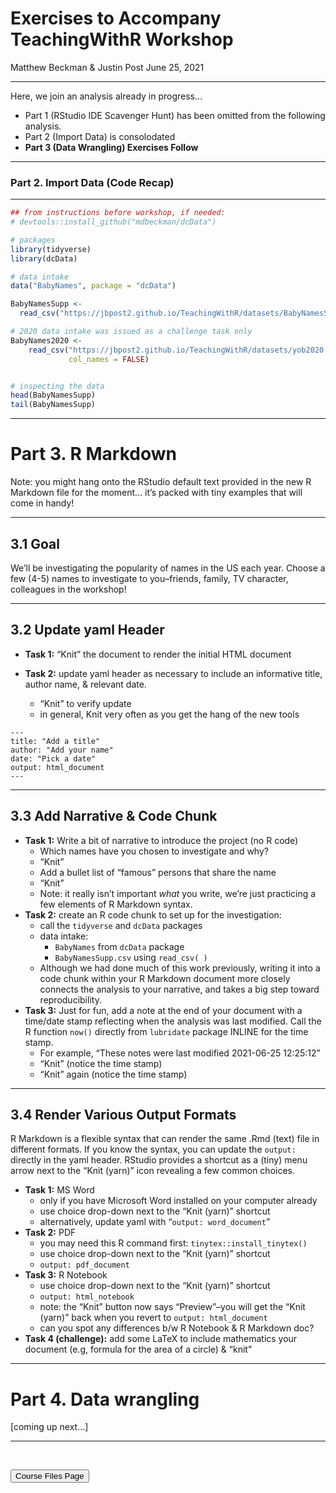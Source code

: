 Exercises to Accompany TeachingWithR Workshop
================
Matthew Beckman & Justin Post
June 25, 2021

<hr>

Here, we join an analysis already in progress…

-   Part 1 (RStudio IDE Scavenger Hunt) has been omitted from the
    following analysis.
-   Part 2 (Import Data) is consolodated
-   **Part 3 (Data Wrangling) Exercises Follow**

<hr>

### Part 2. Import Data (Code Recap)

<hr>

``` r
## from instructions before workshop, if needed:
# devtools::install_github("mdbeckman/dcData")

# packages
library(tidyverse)  
library(dcData)     

# data intake
data("BabyNames", package = "dcData")

BabyNamesSupp <- 
  read_csv("https://jbpost2.github.io/TeachingWithR/datasets/BabyNamesSupp.csv")

# 2020 data intake was issued as a challenge task only
BabyNames2020 <-   
    read_csv("https://jbpost2.github.io/TeachingWithR/datasets/yob2020.txt", 
             col_names = FALSE)


# inspecting the data
head(BabyNamesSupp)
tail(BabyNamesSupp)
```

<hr>

# Part 3. R Markdown

Note: you might hang onto the RStudio default text provided in the new R
Markdown file for the moment… it’s packed with tiny examples that will
come in handy!

<hr>

## 3.1 Goal

We’ll be investigating the popularity of names in the US each year.
Choose a few (4-5) names to investigate to you–friends, family, TV
character, colleagues in the workshop!

<hr>

## 3.2 Update yaml Header

-   **Task 1:** “Knit” the document to render the initial HTML document

-   **Task 2:** update yaml header as necessary to include an
    informative title, author name, & relevant date.

    -   “Knit” to verify update
    -   in general, Knit very often as you get the hang of the new tools

<!-- -->

    ---
    title: "Add a title"
    author: "Add your name"
    date: "Pick a date"
    output: html_document
    ---

<hr>

## 3.3 Add Narrative & Code Chunk

-   **Task 1:** Write a bit of narrative to introduce the project (no R
    code)
    -   Which names have you chosen to investigate and why?  
    -   “Knit”  
    -   Add a bullet list of “famous” persons that share the name  
    -   “Knit”  
    -   Note: it really isn’t important *what* you write, we’re just
        practicing a few elements of R Markdown syntax.
-   **Task 2:** create an R code chunk to set up for the investigation:
    -   call the `tidyverse` and `dcData` packages  
    -   data intake:
        -   `BabyNames` from `dcData` package  
        -   `BabyNamesSupp.csv` using `read_csv( )`  
    -   Although we had done much of this work previously, writing it
        into a code chunk within your R Markdown document more closely
        connects the analysis to your narrative, and takes a big step
        toward reproducibility.
-   **Task 3:** Just for fun, add a note at the end of your document
    with a time/date stamp reflecting when the analysis was last
    modified. Call the R function `now()` directly from `lubridate`
    package INLINE for the time stamp.
    -   For example, “These notes were last modified 2021-06-25
        12:25:12”  
    -   “Knit” (notice the time stamp)  
    -   “Knit” again (notice the time stamp)

<hr>

## 3.4 Render Various Output Formats

R Markdown is a flexible syntax that can render the same .Rmd (text)
file in different formats. If you know the syntax, you can update the
`output:` directly in the yaml header. RStudio provides a shortcut as a
(tiny) menu arrow next to the “Knit (yarn)” icon revealing a few common
choices.

-   **Task 1:** MS Word
    -   only if you have Microsoft Word installed on your computer
        already
    -   use choice drop-down next to the “Knit (yarn)” shortcut
    -   alternatively, update yaml with “`output: word_document`”
-   **Task 2:** PDF
    -   you may need this R command first:
        `tinytex::install_tinytex()`  
    -   use choice drop-down next to the “Knit (yarn)” shortcut
    -   `output: pdf_document`
-   **Task 3:** R Notebook
    -   use choice drop-down next to the “Knit (yarn)” shortcut
    -   `output: html_notebook`
    -   note: the “Knit” button now says “Preview”–you will get the
        “Knit (yarn)” back when you revert to `output: html_document`
    -   can you spot any differences b/w R Notebook & R Markdown doc?
-   **Task 4 (challenge):** add some LaTeX to include mathematics your
    document (e.g, formula for the area of a circle) & “knit”

<hr>

# Part 4. Data wrangling

\[coming up next…\]

<hr>

<br>

<a href = "https://jbpost2.github.io/TeachingWithR/CourseFiles.html"><button type="button">Course
Files Page</button></a>
